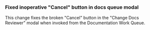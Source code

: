 ### Fixed inoperative "Cancel" button in docs queue modal

This change fixes the broken "Cancel" button in the "Change Docs
Reviewer" modal when invoked from the Documentation Work Queue.
